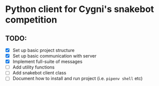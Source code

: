 # Python client for Cygni's snakebot competition

## TODO:
- [x] Set up basic project structure
- [x] Set up basic communication with server
- [x] Implement full-suite of messages
- [ ] Add utility functions
- [ ] Add snakebot client class
- [ ] Document how to install and run project (i.e. `pipenv shell` etc)
